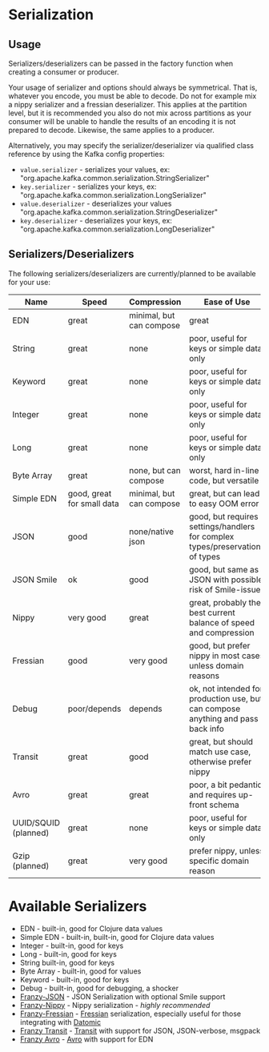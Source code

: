 # Serialization

## Usage

Serializers/deserializers can be passed in the factory function when creating a consumer or producer.

Your usage of serializer and options should always be symmetrical. That is, whatever you encode, you must be able to decode. Do not for example mix a nippy serializer and a fressian deserializer. This applies at the partition level, but it is recommended you also do not mix across partitions as your consumer will be unable to handle the results of an encoding it is not prepared to decode. Likewise, the same applies to a producer.

Alternatively, you may specify the serializer/deserializer via qualified class reference by using the Kafka config properties:

* `value.serializer` - serializes your values, ex: "org.apache.kafka.common.serialization.StringSerializer"
* `key.serializer` - serializes your keys, ex: "org.apache.kafka.common.serialization.LongSerializer"
* `value.deserializer` - deserializes your values "org.apache.kafka.common.serialization.StringDeserializer"
* `key.deserializer` - deserializes your keys, ex: "org.apache.kafka.common.serialization.LongDeserializer"

## Serializers/Deserializers

The following serializers/deserializers are currently/planned to be available for your use:

| Name                 | Speed                      | Compression              | Ease of Use                                                                      |
|----------------------|----------------------------|--------------------------|----------------------------------------------------------------------------------|
| EDN                  | great                      | minimal, but can compose | great                                                                            |
| String               | great                      | none                     | poor, useful for keys or simple data only                                        |
| Keyword              | great                      | none                     | poor, useful for keys or simple data only                                        |
| Integer              | great                      | none                     | poor, useful for keys or simple data only                                        |
| Long                 | great                      | none                     | poor, useful for keys or simple data only                                        |
| Byte Array           | great                      | none, but can compose    | worst, hard in-line code, but versatile                                          |
| Simple EDN           | good, great for small data | minimal, but can compose | great, but can lead to easy OOM error                                            |
| JSON                 | good                       | none/native json         | good, but requires settings/handlers for complex types/preservations of types    |
| JSON Smile           | ok                         | good                     | good, but same as JSON with possible risk of Smile-issues                        |
| Nippy                | very good                  | great                    | great, probably the best current balance of speed and compression                |
| Fressian             | good                       | very good                | good, but prefer nippy in most cases unless domain reasons                       |
| Debug                | poor/depends               | depends                  | ok, not intended for production use, but can compose anything and pass back info |
| Transit              | great                      | good                     | great, but should match use case, otherwise prefer nippy                         |
| Avro                 | great                      | great                    | poor, a bit pedantic and requires up-front schema                                |
| UUID/SQUID (planned) | great                      | none                     | poor, useful for keys or simple data only                                        |
| Gzip (planned)       | great                      | very good                | prefer nippy, unless specific domain reason                                      |

# Available Serializers

* EDN - built-in, good for Clojure data values
* Simple EDN - built-in, built-in, good for Clojure data values
* Integer - built-in, good for keys
* Long - built-in, good for keys
* String built-in, good for keys
* Byte Array - built-in, good for values
* Keyword - built-in, good for keys
* Debug - built-in, good for debugging, a shocker
* [Franzy-JSON](https://github.com/ymilky/franzy-json) - JSON Serialization with optional Smile support
* [Franzy-Nippy](https://github.com/ymilky/franzy-nippy) - Nippy serialization - *highly recommended*
* [Franzy-Fressian](https://github.com/ymilky/franzy-fressian) - [Fressian](https://github.com/Datomic/fressian) serialization, especially useful for those integrating with [Datomic](http://www.datomic.com)
* [Franzy Transit](https://github.com/ymilky/franzy-transit) - [Transit]() with support for JSON, JSON-verbose, msgpack
* [Franzy Avro](https://github.com/ymilky/franzy-avro) - [Avro](https://avro.apache.org/) with support for EDN
